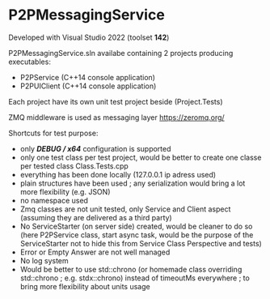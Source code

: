 # P2PMessagingService

Developed with Visual Studio 2022 (toolset **142**)

P2PMessagingService.sln availabe containing 2 projects producing executables:
* P2PService (C++14 console application)
* P2PUIClient (C++14 console application)

Each project have its own unit test project beside (Project.Tests)

ZMQ middleware is used as messaging layer 
https://zeromq.org/

Shortcuts for test purpose:
* only ***DEBUG / x64*** configuration is supported
* only one test class per test project, would be better to create one classe per tested class Class.Tests.cpp
* everything has been done locally (127.0.0.1 ip adress used)
* plain structures have been used ; any serialization would bring a lot more flexibility (e.g. JSON)
* no namespace used
* Zmq classes are not unit tested, only Service and Client aspect (assuming they are delivered as a third party)
* No ServiceStarter (on server side) created, would be cleaner to do so (here P2PService class, start async task, would be the purpose of the ServiceStarter not to hide this from Service Class Perspective and tests)
* Error or Empty Answer are not well managed
* No log system
* Would be better to use std::chrono (or homemade class overriding std::chrono ; e.g. stdx::chrono) instead of timeoutMs everywhere ; to bring more flexibility about units usage